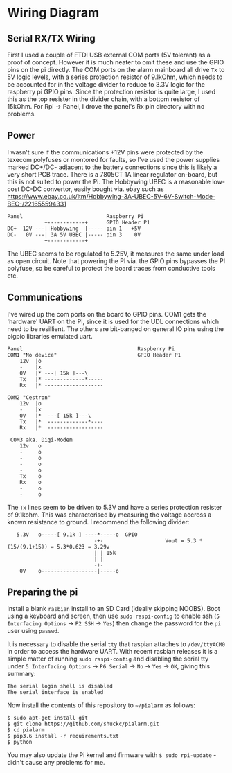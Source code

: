 
# Wiring Diagram

## Serial RX/TX Wiring
First I used a couple of FTDI USB external COM ports (5V tolerant) as a proof of concept. However it is much neater to omit these and use the GPIO pins on the pi directly. The COM ports on the alarm mainboard all drive `Tx` to 5V logic levels, with a series protection resistor of 9.1kOhm, which needs to be accounted for in the voltage divider to reduce to 3.3V logic for the raspberry pi GPIO pins. Since the protection resistor is quite large, I used this as the top resister in the divider chain, with a bottom resistor of 15kOhm. For Rpi -> Panel, I drove the panel's Rx pin directory with no problems.


## Power
I wasn't sure if the communications +12V pins were protected by the texecom polyfuses or montored
for faults, so I've used the power supplies marked DC+/DC- adjacent to the battery connections since
this is likely a very short PCB trace. There is a 7805CT 1A linear regulator on-board, but this is not
suited to power the Pi. The Hobbywing UBEC is a reasonable low-cost DC-DC convertor, easily bought via. ebay such as https://www.ebay.co.uk/itm/Hobbywing-3A-UBEC-5V-6V-Switch-Mode-BEC-/221655594331


    Panel                           Raspberry Pi
                +------------+      GPIO Header P1
    DC+  12V ---| Hobbywing  |----- pin 1   +5V
    DC-   0V ---| 3A 5V UBEC |----- pin 3    0V
                +------------+

The UBEC seems to be regulated to 5.25V, it measures the same under load as open circuit. Note that
powering the PI via. the GPIO pins bypasses the PI polyfuse, so be careful to protect the board traces
from conductive tools etc.

## Communications
I've wired up the com ports on the board to GPIO pins. COM1 gets the 'hardware' UART on the PI, since it
is used for the UDL connections which need to be resillient. The others are bit-banged
on general IO pins using the pigpio libraries emulated uart.

    Panel                                     Raspberry Pi
    COM1 "No device"                          GPIO Header P1
        12v  |o
        -    |x
        0V   |* ---[ 15k ]---\
        Tx   |* -------------*-----
        Rx   |* -------------------

    COM2 "Cestron"
        12v  |o
        -    |x
        0V   |*  ---[ 15k ]---\
        Tx   |*  -------------*----
        Rx   |*  ------------------

     COM3 aka. Digi-Modem
        12v   o
        -     o
        -     o
        -     o
        -     o
        Tx    o
        Rx    o
        -     o
        -     o

The `Tx` lines seem to be driven to 5.3V and have a series protection resister of 9.1kohm. This was characterised by measuring the voltage accross a known resistance to ground. I recommend the following divider:

       5.3V   o-----[ 9.1k ] ----*-----o  GPIO
                                -+-                    Vout = 5.3 * (15/(9.1+15)) = 5.3*0.623 = 3.29v
                                | | 15k
                                | |
                                -+-
        0V    o------------------|-----o


## Preparing the pi
Install a blank `rasbian` install to an SD Card (ideally skipping NOOBS). Boot using a keyboard and screen, then use `sudo raspi-config` to enable ssh (`5 Interfacing Options` -> `P2 SSH` -> `Yes`) then change the password for the `pi` user using `passwd`.

It is necessary to disable the serial `tty` that raspian attaches to `/dev/ttyACM0` in order to access the hardware UART. With recent rasbian releases it is a simple matter of running `sudo raspi-config` and disabling the serial tty under `5 Interfacing Options` -> `P6 Serial` -> `No` -> `Yes` -> `OK`, giving this summary:

    The serial login shell is disabled
    The serial interface is enabled

Now install the contents of this repository to `~/pialarm` as follows:

    $ sudo apt-get install git
    $ git clone https://github.com/shuckc/pialarm.git
    $ cd pialarm
    $ pip3.6 install -r requirements.txt
    $ python

You may also update the Pi kernel and firmware with `$ sudo rpi-update` - didn't cause any problems for me.
